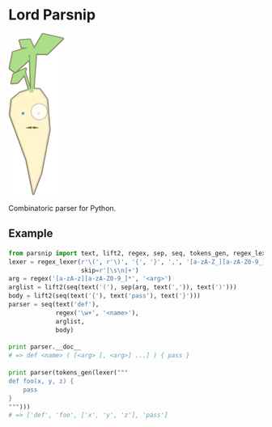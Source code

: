 # Lord Parsnip

![parsnip](https://github.com/krig/parsnip/blob/master/misc/lordparsnip.png "parsnip")

Combinatoric parser for Python.

## Example

```python
from parsnip import text, lift2, regex, sep, seq, tokens_gen, regex_lexer
lexer = regex_lexer(r'\(', r'\)', '{', '}', ',', '[a-zA-Z_][a-zA-Z0-9_]*',
                    skip=r'[\s\n]+')
arg = regex('[a-zA-z][a-zA-Z0-9_]*', '<arg>')
arglist = lift2(seq(text('('), sep(arg, text(',')), text(')')))
body = lift2(seq(text('{'), text('pass'), text('}')))
parser = seq(text('def'),
             regex('\w+', '<name>'),
             arglist,
             body)

print parser.__doc__
# => def <name> ( [<arg> [, <arg>] ...] ) { pass }

print parser(tokens_gen(lexer("""
def foo(x, y, z) {
    pass
}
""")))
# => ['def', 'foo', ['x', 'y', 'z'], 'pass']
```
